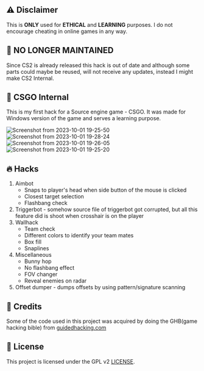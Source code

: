 ## ⚠️ Disclaimer

This is **ONLY** used for **ETHICAL** and **LEARNING** purposes. I do not encourage cheating in online games in any way.

## 🛑 NO LONGER MAINTAINED

Since CS2 is already released this hack is out of date and although some parts could maybe be reused, will not receive any updates, instead I might make CS2 Internal.

## 💉 CSGO Internal

This is my first hack for a Source engine game - CSGO. It was made for Windows version of the game and serves a learning purpose.

![Screenshot from 2023-10-01 19-25-50](https://github.com/Edveika/CSGO-Internal/assets/113787144/16ca0ded-0ada-4c7c-886f-dc5c7cc7f8aa)
![Screenshot from 2023-10-01 19-28-24](https://github.com/Edveika/CSGO-Internal/assets/113787144/8d19d63e-ef56-42b1-b0ae-38354b74baad)
![Screenshot from 2023-10-01 19-26-05](https://github.com/Edveika/CSGO-Internal/assets/113787144/e4b2f9df-b0a7-4a8b-a951-2768db6b304c)
![Screenshot from 2023-10-01 19-25-20](https://github.com/Edveika/CSGO-Internal/assets/113787144/581d18a6-3cee-412a-b717-58cb9c25af70)

## 🔥 Hacks

1. Aimbot
   * Snaps to player's head when side button of the mouse is clicked
   * Closest target selection
   * Flashbang check
2. Triggerbot - somehow source file of triggerbot got corrupted, but all this feature did is shoot when crosshair is on the player
3. Wallhack
   * Team check
   * Different colors to identify your team mates
   * Box fill
   * Snaplines
4. Miscellaneous
   * Bunny hop
   * No flashbang effect
   * FOV changer
   * Reveal enemies on radar
4. Offset dumper - dumps offsets by using pattern/signature scanning

## 🤝 Credits

Some of the code used in this project was acquired by doing the GHB(game hacking bible) from [guidedhacking.com](http://www.guidedhacking.com)

## 📜 License

This project is licensed under the GPL v2 [LICENSE](LICENSE).
